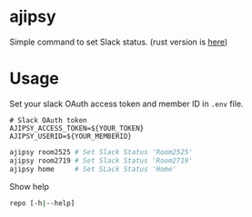# ajipsy 

Simple command to set Slack status. (rust version is [here](https://github.com/ushmz/ajipsy))

# Usage

Set your slack OAuth access token and member ID in `.env` file.
```.env
# Slack OAuth token
AJIPSY_ACCESS_TOKEN=${YOUR_TOKEN}
AJIPSY_USERID=${YOUR_MEMBERID}
```

```sh
ajipsy room2525 # Set Slack Status 'Room2525'
ajipsy room2719 # Set Slack Status 'Room2719'
ajipsy home     # Set SLack Status 'Home'
```

Show help

```sh
repo [-h|--help]
```
